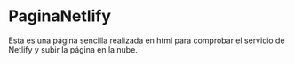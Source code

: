 # PaginaNetlify
Esta es una página sencilla realizada en html para comprobar el servicio de Netlify y subir la página en la nube.
